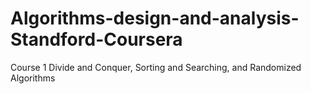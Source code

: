 # Algorithms-design-and-analysis-Standford-Coursera

Course 1
Divide and Conquer, Sorting and Searching, and Randomized Algorithms
